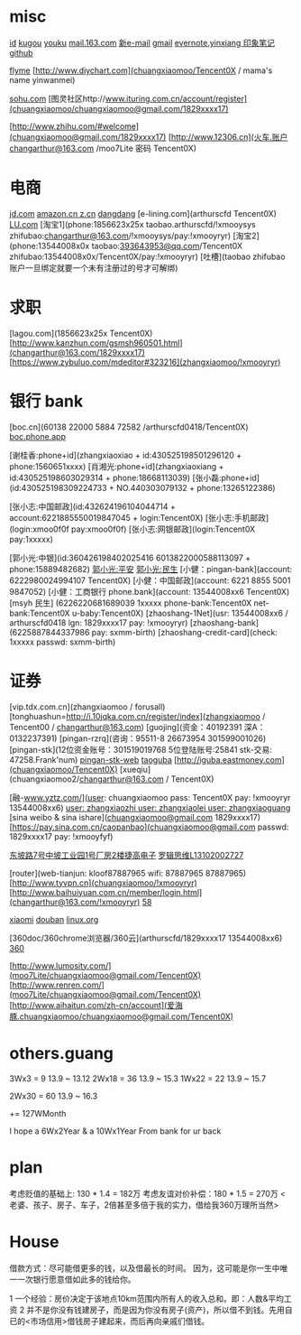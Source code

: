 # misc

[id](430525198504184554)
[kugou](arthurscfd/1829xxxx17) 
[youku](arthurscfd/1829xxxx17) 
[mail.163.com](changarthur@163.com/!xmooyryr)
[新e-mail](chuangxiaomoo@163.com/Tencent0X)
[gmail](chuangxiaomoo@gmail.com/1829xxxx17)
[evernote.yinxiang 印象笔记](chuangxiaomoo@gmail.com/moo7Lite/Tencent0X)
[github](chuangxiaomoo@gmail.com/Tencent0X)

[flyme](chuangxiaomoo@flyme.cn/Tencent0X)
[http://www.diychart.com](chuangxiaomoo/Tencent0X / mama's name yinwanmei) 

[sohu.com](chuangxiaomoo@sohu.com/1829xxxx17)
[图灵社区http://www.ituring.com.cn/account/register](chuangxiaomoo/chuangxiaomoo@gmail.com/1829xxxx17)

[http://www.zhihu.com/#welcome](chuangxiaomoo@gmail.com/1829xxxx17) 
[http://www.12306.cn](火车.账户 changarthur@163.com /moo7Lite 密码 Tencent0X)

# 电商

[jd.com](changarthur@163.com/!xmooyryr/pay:Tencent0X)
[amazon.cn z.cn](changarthur@163.com/Tencent0X)
[dangdang](changarthur@163.com/1829xxxx17)
[e-lining.com](arthurscfd Tencent0X)
[LU.com](13544008xx6/Tencent0X/PAY:!xmooyryr)
[淘宝1](phone:1856623x25x taobao.arthurscfd/!xmooysys zhifubao:changarthur@163.com/!xmooysys/pay:!xmooyryr)
[淘宝2](phone:13544008x0x taobao:393643953@qq.com/Tencent0X zhifubao:13544008x0x/Tencent0X/pay:!xmooyryr)
[吐槽](taobao zhifubao 账户一旦绑定就要一个未有注册过的号才可解绑)

# 求职

[lagou.com](1856623x25x Tencent0X)
[http://www.kanzhun.com/gsmsh960501.html](changarthur@163.com/1829xxxx17)
[https://www.zybuluo.com/mdeditor#323216](zhangxiaomoo/!xmooyryr)

# 银行 bank

[boc.cn](60138 22000 5884 72582 /arthurscfd0418/Tencent0X)
[boc.phone.app](Tencent0X)

[谢桂香:phone+id](zhangxiaoxiao + id:430525198501296120 + phone:1560651xxxx)
[肖湘光:phone+id](zhangxiaoxiang + id:430525198603029314 + phone:18668113039)
[张小磊:phone+id](id:430525198309224733 + NO.440303079132 + phone:13265122386)

[张小志:中国邮政](id:432624196104044714 + account:6221885550019847045 + login:Tencent0X)
[张小志:手机邮政](login:xmoo0f0f pay:xmoo0f0f)
[张小志:网银邮政](login:Tencent0X pay:1xxxxx)

[郭小光:中银](id:360426198402025416 6013822000588113097 + phone:15889482682)
[郭小光:平安](6216260000000416397)
[郭小光:民生](6226220681689070)
[小健：pingan-bank](account: 6222980024994107 Tencent0X)
[小健：中国邮政](account: 6221 8855 5001 9847052)
[小健：工商银行 phone.bank](account: 13544008xx6 Tencent0X)
[msyh 民生] (6226220681689039 1xxxxx phone-bank:Tencent0X net-bank:Tencent0X u-baby:Tencent0X)
[zhaoshang-1Net](usr: 13544008xx6 / arthurscfd0418 lgn: 1829xxxx17 pay: !xmooyryr)
[zhaoshang-bank](6225887844337986 pay: sxmm-birth)
[zhaoshang-credit-card](check: 1xxxxx passwd: sxmm-birth)

# 证券

[vip.tdx.com.cn](zhangxiaomoo / forusall)
[tonghuashun=http://i.10jqka.com.cn/register/index](zhangxiaomoo / Tencent00 / changarthur@163.com)
[guojing](资金：40192391 深A： 0132237391)
[pingan-rzrq](咨询：95511-8 26673954 301599001026)
[pingan-stk](12位资金账号：301519019768 5位登陆账号:25841 stk-交易: 47258.Frank'num)
[pingan-stk-web](chuangxiaomoo/qqpass)
[taoguba](zhangxiaomoo/Tencent0X)
[http://iguba.eastmoney.com](chuangxiaomoo/Tencent0X)
[xueqiu](chuangxiaomoo2/changarthur@163.com / Tencent0X)

[融-www.yztz.com/](user: chuangxiaomoo pass: Tencent0X pay:  !xmooyryr 13544008xx6)
[user: zhangxiaozhi user: zhangxiaolei user: zhangxiaoguang]()
[sina weibo & sina ishare](chuangxiaomoo@gmail.com 1829xxxx17)
[https://pay.sina.com.cn/caopanbao](chuangxiaomoo@gmail.com passwd: 1829xxxx17 pay: !xmooyfyf)

[东坡路7号中坡工业园1号厂房2楼捷高电子](福田区香梅路华泰综合楼6楼西座)
[罗辑思维L13102002727](L—罗，13—您加入年份，1—本年度的会员批次，02—发起会员（01—铁杆会员），最后6位为您的专属号码)

[router](web-tianjun: kloof87887965 wifi: 87887965 87887965)
[http://www.tyvpn.cn](chuangxiaomoo/!xmooyryr)
[http://www.baihuiyuan.com.cn/member/login.html](changarthur@163.com/!xmooyryr)
[58](arthurscfd/Tencent0X)

[xiaomi](13544008xx6/Tencent0X)
[douban](changarthur@163.com/1829xxxx17)
[linux.org](changarthur@163.com/Tencent0X)

[360doc/360chrome浏览器/360云](arthurscfd/1829xxxx17 13544008xx6)
[360](moo7Lite/!xmooyryr)

[http://www.lumosity.com/](moo7Lite/chuangxiaomoo@gmail.com/Tencent0X)
[http://www.renren.com/](moo7Lite/chuangxiaomoo@gmail.com/Tencent0X)
[http://www.aihaitun.com/zh-cn/account](爱海豚.chuangxiaomoo/chuangxiaomoo@gmail.com/Tencent0X)

# others.guang

3Wx3  = 9     13.9 ~ 13.12
2Wx18 = 36    13.9 ~ 15.3
1Wx22 = 22    13.9 ~ 15.7

2Wx30 = 60    13.9 ~ 16.3

+= 127WMonth

I hope a 6Wx2Year & a 10Wx1Year From bank for ur back

# plan

考虑贬值的基础上: 130 * 1.4 = 182万
考虑友谊对价补偿：180 * 1.5 = 270万 <老婆、孩子、房子、车子，2倍甚至多倍于我的实力，借给我360万理所当然>

# House

借款方式：尽可能借更多的钱，以及借最长的时间。
因为，这可能是你一生中唯一一次银行愿意借如此多的钱给你。

1 一个经验：房价决定于该地点10km范围内所有人的收入总和。即：人数&平均工资
2 并不是你没有钱建房子，而是因为你没有房子(资产)，所以借不到钱。先用自已的<市场信用>借钱房子建起来，而后再向亲戚们借钱。

